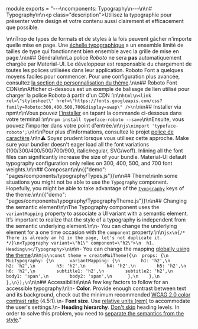 module.exports = "---\ncomponents: Typography\n---\n\n# Typography\n\n<p class=\"description\">Utilisez la typographie pour présenter votre design et votre contenu aussi clairement et efficacement que possible.</p>\n\nTrop de types de formats et de styles à la fois peuvent gâcher n'importe quelle mise en page. Une [échelle typographique](https://material.io/design/typography/#type-scale) a un ensemble limité de tailles de type qui fonctionnent bien ensemble avec la grille de mise en page.\n\n## Général\n\nLa police *Roboto* ne sera **pas** automatiquement chargée par Material-UI. Le développeur est responsable du chargement de toutes les polices utilisées dans leur application. Roboto Font a quelques moyens faciles pour commencer. Pour une configuration plus avancée, consultez [la section de personnalisation du thème](/customization/typography/).\n\n## Roboto Font CDN\n\nAfficher ci-dessous est un exemple de balisage de lien utilisé pour charger la police Roboto à partir d'un CDN :\n\n```html\n<link rel=\"stylesheet\" href=\"https://fonts.googleapis.com/css?family=Roboto:300,400,500,700&display=swap\" />\n```\n\n## Installer via npm\n\nVous pouvez [l'installer](https://www.npmjs.com/package/typeface-roboto) en tapant la commande ci-dessous dans votre terminal :\n\n`npm install typeface-roboto --save`\n\nEnsuite, vous pouvez l'importer dans votre point d'entrée.\n\n```js\nimport 'typeface-roboto';\n```\n\nPour plus d'informations, consultez le projet [police de caractère](https://github.com/KyleAMathews/typefaces/tree/master/packages/roboto).\n\n⚠️ Soyez prudent lorsque vous utilisez cette approche. Make sure your bundler doesn't eager load all the font variations (100/300/400/500/700/900, italic/regular, SVG/woff). Inlining all the font files can significantly increase the size of your bundle. Material-UI default typography configuration only relies on 300, 400, 500, and 700 font weights.\n\n## Composant\n\n{{\"demo\": \"pages/components/typography/Types.js\"}}\n\n## Thème\n\nIn some situations you might not be able to use the `Typography` component. Hopefully, you might be able to take advantage of the [`typography`](/customization/default-theme/?expand-path=$.typography) keys of the theme.\n\n{{\"demo\": \"pages/components/typography/TypographyTheme.js\"}}\n\n## Changing the semantic element\n\nThe Typography component uses the `variantMapping` property to associate a UI variant with a semantic element. It’s important to realize that the style of a typography is independent from the semantic underlying element.\n\n- You can change the underlying element for a one time occasion with the `component` property:\n\n```jsx\n{/* There is already an h1 in the page, let's not duplicate it. */}\n<Typography variant=\"h1\" component=\"h2\">\n  h1. Heading\n</Typography>\n```\n\n- You can change the mapping [globally using the theme](/customization/globals/#default-props):\n\n```js\nconst theme = createMuiTheme({\n  props: {\n    MuiTypography: {\n      variantMapping: {\n        h1: 'h2',\n        h2: 'h2',\n        h3: 'h2',\n        h4: 'h2',\n        h5: 'h2',\n        h6: 'h2',\n        subtitle1: 'h2',\n        subtitle2: 'h2',\n        body1: 'span',\n        body2: 'span',\n      },\n    },\n  },\n});\n```\n\n## Accessibilité\n\nA few key factors to follow for an accessible typography:\n\n- **Color**. Provide enough contrast between text and its background, check out the minimum recommended [WCAG 2.0 color contrast ratio](https://www.w3.org/TR/UNDERSTANDING-WCAG20/visual-audio-contrast-contrast.html) (4.5:1).\n- **Font size**. Use [relative units (rem)](/customization/typography/#font-size) to accommodate the user's settings.\n- **Heading hierarchy**. [Don't skip](https://www.w3.org/WAI/tutorials/page-structure/headings/) heading levels. In order to solve this problem, you need to [separate the semantics from the style](#changing-the-semantic-element)."